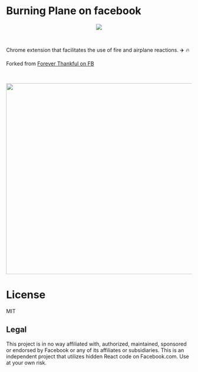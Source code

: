 # Burning Plane on facebook

<p align="center">
<img src="https://github.com/gpressutto5/burning-plane-on-facebook/blob/master/icon-128.png">
</p>

<br />

Chrome extension that facilitates the use of fire and airplane reactions. :airplane: :fire:

Forked from [Forever Thankful on FB](https://github.com/CaliAlec/Forever-Thankful-On-FB)

<br />

<p align="center">
<img width="519" src="https://i.imgur.com/QyuoXdF.png">
</p>

# License

MIT

## Legal

This project is in no way affiliated with, authorized, maintained, sponsored or endorsed by Facebook or any of its affiliates or subsidiaries. This is an independent project that utilizes hidden React code on Facebook.com. Use at your own risk.
